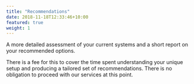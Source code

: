 ```yaml
---
title: "Recommendations"
date: 2018-11-18T12:33:46+10:00
featured: true
weight: 1
---
```


A more detailed assessment of your current systems and a short report on your recommended options.

There is a fee for this to cover the time spent understanding your unique setup and producing a tailored set of recommendations. There is no obligation to proceed with our services at this point.
